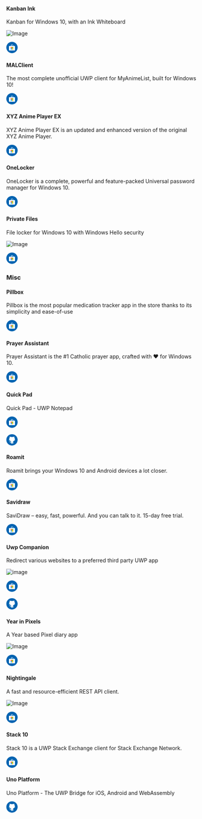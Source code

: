 #### Kanban Ink
Kanban for Windows 10, with an Ink Whiteboard

![Image](http://valleysoftware.com.au/wp-content/uploads/2019/07/1-1.png)

[![Microsoft Store](icons/msstore.png)](https://www.microsoft.com/store/apps/9P5RSNPRQRMD) 

#### MALClient
The most complete unofficial UWP client for MyAnimeList, built for Windows 10!

[![Microsoft Store](icons/msstore.png)](https://www.microsoft.com/store/apps/9nblggh5f3bl)

#### XYZ Anime Player EX
XYZ Anime Player EX is an updated and enhanced version of the original XYZ Anime Player. 

[![Microsoft Store](icons/msstore.png)](https://www.microsoft.com/store/apps/9nblggh6d375)

#### OneLocker
OneLocker is a complete, powerful and feature-packed Universal password manager for Windows 10.

[![Microsoft Store](icons/msstore.png)](https://www.microsoft.com/store/apps/9nblggh3t7g3)

#### Private Files
File locker for Windows 10 with Windows Hello security 

![Image](http://valleysoftware.com.au/wp-content/uploads/2019/07/1.png)

[![Microsoft Store](icons/msstore.png)](https://www.microsoft.com/store/apps/9N3V10GH7XTC) 

### Misc

#### Pillbox
Pillbox is the most popular medication tracker app in the store thanks to its simplicity and ease-of-use

[![Microsoft Store](icons/msstore.png)](https://www.microsoft.com/store/apps/9nblggh4x7vb)

#### Prayer Assistant
Prayer Assistant is the #1 Catholic prayer app, crafted with ❤ for Windows 10.

[![Microsoft Store](icons/msstore.png)](https://www.microsoft.com/store/apps/9mvb8tqccdj4)

#### Quick Pad
Quick Pad - UWP Notepad

[![Microsoft Store](icons/msstore.png)](https://www.microsoft.com/store/apps/9pdlwqhtlsv3)

[![GitHub](icons/github.png)](https://github.com/yaichenbaum/Quick-Pad)

#### Roamit
Roamit brings your Windows 10 and Android devices a lot closer.

[![Microsoft Store](icons/msstore.png)](https://www.microsoft.com/store/apps/9nrdffns92g1)

#### Savidraw
SaviDraw – easy, fast, powerful. And you can talk to it. 15-day free trial.

[![Microsoft Store](icons/msstore.png)](https://www.microsoft.com/store/apps/9wzdncrdnkvb)

#### Uwp Companion
Redirect various websites to a preferred third party UWP app

![image](https://miro.medium.com/max/1179/1*Vo4SpVbTIkOv9ToN0F1qTA.png)

[![Microsoft Store](icons/msstore.png)](https://chrome.google.com/webstore/detail/uwp-companion-beta/egfgdliklfgpmdjfofbmhmoejdhehani)

[![GitHub](icons/github.png)](https://github.com/Arlodotexe/UWP-Companion)

#### Year in Pixels
A Year based Pixel diary app

![Image](http://valleysoftware.com.au/wp-content/uploads/2018/11/2018-11-06-4.png)

[![Microsoft Store](icons/msstore.png)](https://www.microsoft.com/store/apps/9PN9BC89FCM0) 

#### Nightingale
A fast and resource-efficient REST API client.

![Image](https://bn1305files.storage.live.com/y4mc94a8nRLMn0hiZ1sDFGcBQaMDNAjyXUIf0hUgHZBTIdoEwr1xQNxEIhyoNxQ6D441HCYJuOU5pwW3cbZN_iJCeljt3MJcrZUg2jNQf9uKkYHWsSuUOMPjWDnKx2UoDCiJKQNMkk8dp1MmgyphQerO7RCjf1z1zz0tCfr7_0QA_NGvPqOBk7vbZdcVTaKpkQJ4JalNbrHS1EU9d_s7QZZXg/hero3.png?psid=1&width=480&height=270)

[![Microsoft Store](icons/msstore.png)](https://www.microsoft.com/store/apps/9n2t6f9f5zdn)

#### Stack 10
Stack 10 is a UWP Stack Exchange client for Stack Exchange Network.

[![Microsoft Store](icons/msstore.png)](https://www.microsoft.com/store/apps/9nblggh5361b)

#### Uno Platform
Uno Platform - The UWP Bridge for iOS, Android and WebAssembly

[![GitHub](icons/github.png)](https://github.com/nventive/Uno)